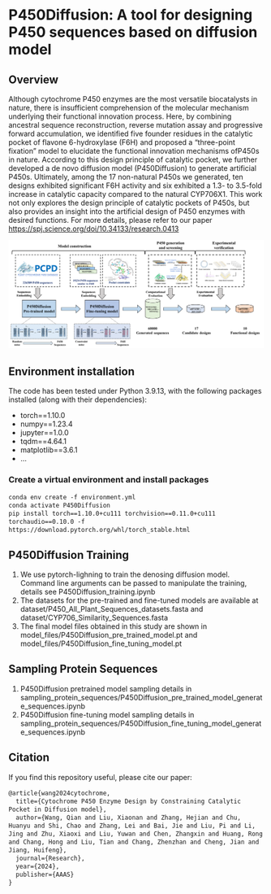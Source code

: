 # P450Diffusion: A tool for designing P450 sequences based on diffusion model
## Overview
Although cytochrome P450 enzymes are the most versatile biocatalysts in nature, there is insufficient comprehension of the molecular mechanism underlying their functional innovation process. Here, by combining ancestral sequence reconstruction, reverse mutation assay and progressive forward accumulation, we identified five founder residues in the catalytic pocket of flavone 6-hydroxylase (F6H) and proposed a “three-point fixation” model to elucidate the functional innovation mechanisms ofP450s in nature. According to this design principle of catalytic pocket, we further developed a de novo diffusion model (P450Diffusion) to generate artificial P450s. Ultimately, among the 17 non-natural P450s we generated, ten designs exhibited significant F6H activity and six exhibited a 1.3- to 3.5-fold increase in catalytic capacity compared to the natural CYP706X1. This work not only explores the design principle of catalytic pockets of P450s, but also provides an insight into the artificial design of P450 enzymes with desired functions. For more details, please refer to our paper https://spj.science.org/doi/10.34133/research.0413
        
        
![](figures/pipeline.png)   

## Environment installation
The code has been tested under Python 3.9.13, with the following packages installed (along with their dependencies):
- torch==1.10.0
- numpy==1.23.4
- jupyter==1.0.0
- tqdm==4.64.1
- matplotlib==3.6.1
- ...
### Create a virtual environment and install packages
```
conda env create -f environment.yml
conda activate P450Diffusion
pip install torch==1.10.0+cu111 torchvision==0.11.0+cu111 torchaudio==0.10.0 -f https://download.pytorch.org/whl/torch_stable.html
```
## P450Diffusion Training 
1. We use pytorch-lighning to train the denosing diffusion model. Command line arguments can be passed to manipulate the training, details see P450Diffusion_training.ipynb
2. The datasets for the pre-trained and fine-tuned models are available at dataset/P450_All_Plant_Sequences_datasets.fasta and dataset/CYP706_Similarity_Sequences.fasta
3. The final model files obtained in this study are shown in model_files/P450Diffusion_pre_trained_model.pt and model_files/P450Diffusion_fine_tuning_model.pt
## Sampling Protein Sequences
1. P450Diffusion pretrained model sampling details in sampling_protein_sequences/P450Diffusion_pre_trained_model_generate_sequences.ipynb
2. P450Diffusion fine-tuning model sampling details in sampling_protein_sequences/P450Diffusion_fine_tuning_model_generate_sequences.ipynb
## Citation
If you find this repository useful, please cite our paper:
```
@article{wang2024cytochrome,
  title={Cytochrome P450 Enzyme Design by Constraining Catalytic Pocket in Diffusion model},
  author={Wang, Qian and Liu, Xiaonan and Zhang, Hejian and Chu, Huanyu and Shi, Chao and Zhang, Lei and Bai, Jie and Liu, Pi and Li, Jing and Zhu, Xiaoxi and Liu, Yuwan and Chen, Zhangxin and Huang, Rong and Chang, Hong and Liu, Tian and Chang, Zhenzhan and Cheng, Jian and Jiang, Huifeng},
  journal={Research},
  year={2024},
  publisher={AAAS}
}
```
